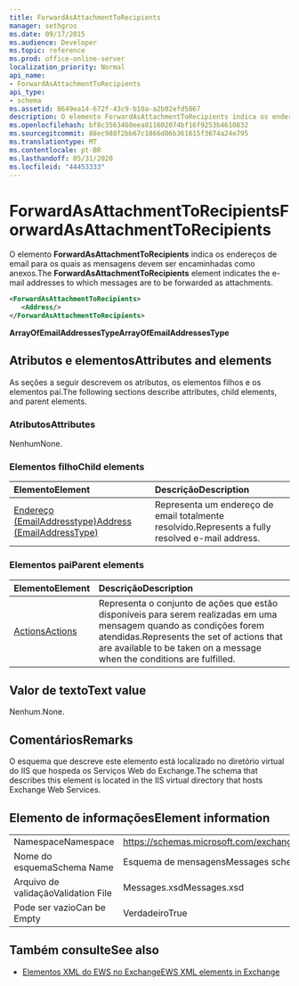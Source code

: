 ```yaml
---
title: ForwardAsAttachmentToRecipients
manager: sethgros
ms.date: 09/17/2015
ms.audience: Developer
ms.topic: reference
ms.prod: office-online-server
localization_priority: Normal
api_name:
- ForwardAsAttachmentToRecipients
api_type:
- schema
ms.assetid: 8649ea14-672f-43c9-b10a-a2b02efd5867
description: O elemento ForwardAsAttachmentToRecipients indica os endereços de email para os quais as mensagens devem ser encaminhadas como anexos.
ms.openlocfilehash: bf8c3563460eea811602074bf16f9253b4610832
ms.sourcegitcommit: 88ec988f2bb67c1866d06b361615f3674a24e795
ms.translationtype: MT
ms.contentlocale: pt-BR
ms.lasthandoff: 05/31/2020
ms.locfileid: "44453333"
---
```

# <a name="forwardasattachmenttorecipients"></a><span data-ttu-id="d9414-103">ForwardAsAttachmentToRecipients</span><span class="sxs-lookup"><span data-stu-id="d9414-103">ForwardAsAttachmentToRecipients</span></span>

<span data-ttu-id="d9414-104">O elemento **ForwardAsAttachmentToRecipients** indica os endereços de email para os quais as mensagens devem ser encaminhadas como anexos.</span><span class="sxs-lookup"><span data-stu-id="d9414-104">The **ForwardAsAttachmentToRecipients** element indicates the e-mail addresses to which messages are to be forwarded as attachments.</span></span> 
  
```XML
<ForwardAsAttachmentToRecipients>
   <Address/>
</ForwardAsAttachmentToRecipients>
```

 <span data-ttu-id="d9414-105">**ArrayOfEmailAddressesType**</span><span class="sxs-lookup"><span data-stu-id="d9414-105">**ArrayOfEmailAddressesType**</span></span>
## <a name="attributes-and-elements"></a><span data-ttu-id="d9414-106">Atributos e elementos</span><span class="sxs-lookup"><span data-stu-id="d9414-106">Attributes and elements</span></span>

<span data-ttu-id="d9414-107">As seções a seguir descrevem os atributos, os elementos filhos e os elementos pai.</span><span class="sxs-lookup"><span data-stu-id="d9414-107">The following sections describe attributes, child elements, and parent elements.</span></span>
  
### <a name="attributes"></a><span data-ttu-id="d9414-108">Atributos</span><span class="sxs-lookup"><span data-stu-id="d9414-108">Attributes</span></span>

<span data-ttu-id="d9414-109">Nenhum</span><span class="sxs-lookup"><span data-stu-id="d9414-109">None.</span></span>
  
### <a name="child-elements"></a><span data-ttu-id="d9414-110">Elementos filho</span><span class="sxs-lookup"><span data-stu-id="d9414-110">Child elements</span></span>

|<span data-ttu-id="d9414-111">**Elemento**</span><span class="sxs-lookup"><span data-stu-id="d9414-111">**Element**</span></span>|<span data-ttu-id="d9414-112">**Descrição**</span><span class="sxs-lookup"><span data-stu-id="d9414-112">**Description**</span></span>|
|:-----|:-----|
|[<span data-ttu-id="d9414-113">Endereço (EmailAddresstype)</span><span class="sxs-lookup"><span data-stu-id="d9414-113">Address (EmailAddressType)</span></span>](address-emailaddresstype.md) <br/> |<span data-ttu-id="d9414-114">Representa um endereço de email totalmente resolvido.</span><span class="sxs-lookup"><span data-stu-id="d9414-114">Represents a fully resolved e-mail address.</span></span>  <br/> |
   
### <a name="parent-elements"></a><span data-ttu-id="d9414-115">Elementos pai</span><span class="sxs-lookup"><span data-stu-id="d9414-115">Parent elements</span></span>

|<span data-ttu-id="d9414-116">**Elemento**</span><span class="sxs-lookup"><span data-stu-id="d9414-116">**Element**</span></span>|<span data-ttu-id="d9414-117">**Descrição**</span><span class="sxs-lookup"><span data-stu-id="d9414-117">**Description**</span></span>|
|:-----|:-----|
|[<span data-ttu-id="d9414-118">Actions</span><span class="sxs-lookup"><span data-stu-id="d9414-118">Actions</span></span>](actions.md) <br/> |<span data-ttu-id="d9414-119">Representa o conjunto de ações que estão disponíveis para serem realizadas em uma mensagem quando as condições forem atendidas.</span><span class="sxs-lookup"><span data-stu-id="d9414-119">Represents the set of actions that are available to be taken on a message when the conditions are fulfilled.</span></span>  <br/> |
   
## <a name="text-value"></a><span data-ttu-id="d9414-120">Valor de texto</span><span class="sxs-lookup"><span data-stu-id="d9414-120">Text value</span></span>

<span data-ttu-id="d9414-121">Nenhum.</span><span class="sxs-lookup"><span data-stu-id="d9414-121">None.</span></span>
  
## <a name="remarks"></a><span data-ttu-id="d9414-122">Comentários</span><span class="sxs-lookup"><span data-stu-id="d9414-122">Remarks</span></span>

<span data-ttu-id="d9414-123">O esquema que descreve este elemento está localizado no diretório virtual do IIS que hospeda os Serviços Web do Exchange.</span><span class="sxs-lookup"><span data-stu-id="d9414-123">The schema that describes this element is located in the IIS virtual directory that hosts Exchange Web Services.</span></span>
  
## <a name="element-information"></a><span data-ttu-id="d9414-124">Elemento de informações</span><span class="sxs-lookup"><span data-stu-id="d9414-124">Element information</span></span>

|||
|:-----|:-----|
|<span data-ttu-id="d9414-125">Namespace</span><span class="sxs-lookup"><span data-stu-id="d9414-125">Namespace</span></span>  <br/> |https://schemas.microsoft.com/exchange/services/2006/messages  <br/> |
|<span data-ttu-id="d9414-126">Nome do esquema</span><span class="sxs-lookup"><span data-stu-id="d9414-126">Schema Name</span></span>  <br/> |<span data-ttu-id="d9414-127">Esquema de mensagens</span><span class="sxs-lookup"><span data-stu-id="d9414-127">Messages schema</span></span>  <br/> |
|<span data-ttu-id="d9414-128">Arquivo de validação</span><span class="sxs-lookup"><span data-stu-id="d9414-128">Validation File</span></span>  <br/> |<span data-ttu-id="d9414-129">Messages.xsd</span><span class="sxs-lookup"><span data-stu-id="d9414-129">Messages.xsd</span></span>  <br/> |
|<span data-ttu-id="d9414-130">Pode ser vazio</span><span class="sxs-lookup"><span data-stu-id="d9414-130">Can be Empty</span></span>  <br/> |<span data-ttu-id="d9414-131">Verdadeiro</span><span class="sxs-lookup"><span data-stu-id="d9414-131">True</span></span>  <br/> |
   
## <a name="see-also"></a><span data-ttu-id="d9414-132">Também consulte</span><span class="sxs-lookup"><span data-stu-id="d9414-132">See also</span></span>



- [<span data-ttu-id="d9414-133">Elementos XML do EWS no Exchange</span><span class="sxs-lookup"><span data-stu-id="d9414-133">EWS XML elements in Exchange</span></span>](ews-xml-elements-in-exchange.md)

